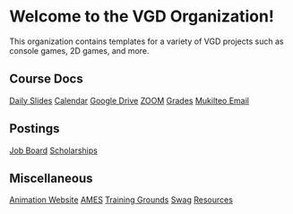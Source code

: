 # Welcome to the VGD Organization!

This organization contains templates for a variety of VGD projects such as console games, 2D games, and more.

## Course Docs

[Daily Slides]()
[Calendar]()
[Google Drive](https://drive.google.com/drive/folders/1JLJOiYi6H8KVVI7T1DeuK21Kl3Sjkufd?usp=sharing)
[ZOOM]()
[Grades]()
[Mukilteo Email]()

## Postings

[Job Board]()
[Scholarships]()

## Miscellaneous

[Animation Website](https://sites.google.com/view/anisisc)
[AMES]()
[Training Grounds]()
[Swag]()
[Resources]()

<!--

**Here are some ideas to get you started:**

🙋‍♀️ A short introduction - what is your organization all about?
🌈 Contribution guidelines - how can the community get involved?
👩‍💻 Useful resources - where can the community find your docs? Is there anything else the community should know?
🍿 Fun facts - what does your team eat for breakfast?
🧙 Remember, you can do mighty things with the power of [Markdown](https://docs.github.com/github/writing-on-github/getting-started-with-writing-and-formatting-on-github/basic-writing-and-formatting-syntax)
-->
